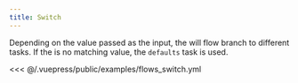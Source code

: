 ```yaml
---
title: Switch
---
```


Depending on the value passed as the input, the will flow branch to different tasks. If the is no matching value, the `defaults` task is used.

<<< @/.vuepress/public/examples/flows_switch.yml